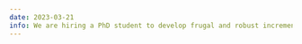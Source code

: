 ```yaml
---
date: 2023-03-21
info: We are hiring a PhD student to develop frugal and robust incremental learning algorithms. More information <a href="/download/thesis/2023-Thesis-LabHC-IncrementalLearning.pdf">here</a>.
---
```

